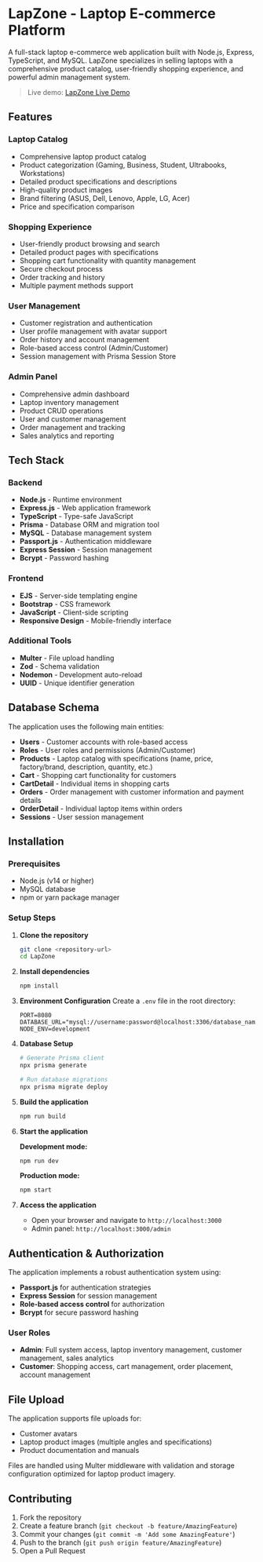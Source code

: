 # LapZone - Laptop E-commerce Platform

A full-stack laptop e-commerce web application built with Node.js, Express, TypeScript, and MySQL. LapZone specializes in selling laptops with a comprehensive product catalog, user-friendly shopping experience, and powerful admin management system.
> Live demo: [LapZone Live Demo](https://drive.google.com/file/d/1IFBG-zSlu2_rJfQ9PYC3kOh3RrgVWJXO/view?usp=sharing)

## Features

### Laptop Catalog

- Comprehensive laptop product catalog
- Product categorization (Gaming, Business, Student, Ultrabooks, Workstations)
- Detailed product specifications and descriptions
- High-quality product images
- Brand filtering (ASUS, Dell, Lenovo, Apple, LG, Acer)
- Price and specification comparison

### Shopping Experience

- User-friendly product browsing and search
- Detailed product pages with specifications
- Shopping cart functionality with quantity management
- Secure checkout process
- Order tracking and history
- Multiple payment methods support

### User Management

- Customer registration and authentication
- User profile management with avatar support
- Order history and account management
- Role-based access control (Admin/Customer)
- Session management with Prisma Session Store

### Admin Panel

- Comprehensive admin dashboard
- Laptop inventory management
- Product CRUD operations
- User and customer management
- Order management and tracking
- Sales analytics and reporting

## Tech Stack

### Backend

- **Node.js** - Runtime environment
- **Express.js** - Web application framework
- **TypeScript** - Type-safe JavaScript
- **Prisma** - Database ORM and migration tool
- **MySQL** - Database management system
- **Passport.js** - Authentication middleware
- **Express Session** - Session management
- **Bcrypt** - Password hashing

### Frontend

- **EJS** - Server-side templating engine
- **Bootstrap** - CSS framework
- **JavaScript** - Client-side scripting
- **Responsive Design** - Mobile-friendly interface

### Additional Tools

- **Multer** - File upload handling
- **Zod** - Schema validation
- **Nodemon** - Development auto-reload
- **UUID** - Unique identifier generation

## Database Schema

The application uses the following main entities:

- **Users** - Customer accounts with role-based access
- **Roles** - User roles and permissions (Admin/Customer)
- **Products** - Laptop catalog with specifications (name, price, factory/brand, description, quantity, etc.)
- **Cart** - Shopping cart functionality for customers
- **CartDetail** - Individual items in shopping carts
- **Orders** - Order management with customer information and payment details
- **OrderDetail** - Individual laptop items within orders
- **Sessions** - User session management

## Installation

### Prerequisites

- Node.js (v14 or higher)
- MySQL database
- npm or yarn package manager

### Setup Steps

1. **Clone the repository**

   ```bash
   git clone <repository-url>
   cd LapZone
   ```

2. **Install dependencies**

   ```bash
   npm install
   ```

3. **Environment Configuration**
   Create a `.env` file in the root directory:

   ```env
   PORT=8080
   DATABASE_URL="mysql://username:password@localhost:3306/database_name"
   NODE_ENV=development
   ```

4. **Database Setup**

   ```bash
   # Generate Prisma client
   npx prisma generate

   # Run database migrations
   npx prisma migrate deploy
   ```

5. **Build the application**

   ```bash
   npm run build
   ```

6. **Start the application**

   **Development mode:**

   ```bash
   npm run dev
   ```

   **Production mode:**

   ```bash
   npm start
   ```

7. **Access the application**
   - Open your browser and navigate to `http://localhost:3000`
   - Admin panel: `http://localhost:3000/admin`

## Authentication & Authorization

The application implements a robust authentication system using:

- **Passport.js** for authentication strategies
- **Express Session** for session management
- **Role-based access control** for authorization
- **Bcrypt** for secure password hashing

### User Roles

- **Admin**: Full system access, laptop inventory management, customer management, sales analytics
- **Customer**: Shopping access, cart management, order placement, account management

## File Upload

The application supports file uploads for:

- Customer avatars
- Laptop product images (multiple angles and specifications)
- Product documentation and manuals

Files are handled using Multer middleware with validation and storage configuration optimized for laptop product imagery.

## Contributing

1. Fork the repository
2. Create a feature branch (`git checkout -b feature/AmazingFeature`)
3. Commit your changes (`git commit -m 'Add some AmazingFeature'`)
4. Push to the branch (`git push origin feature/AmazingFeature`)
5. Open a Pull Request
